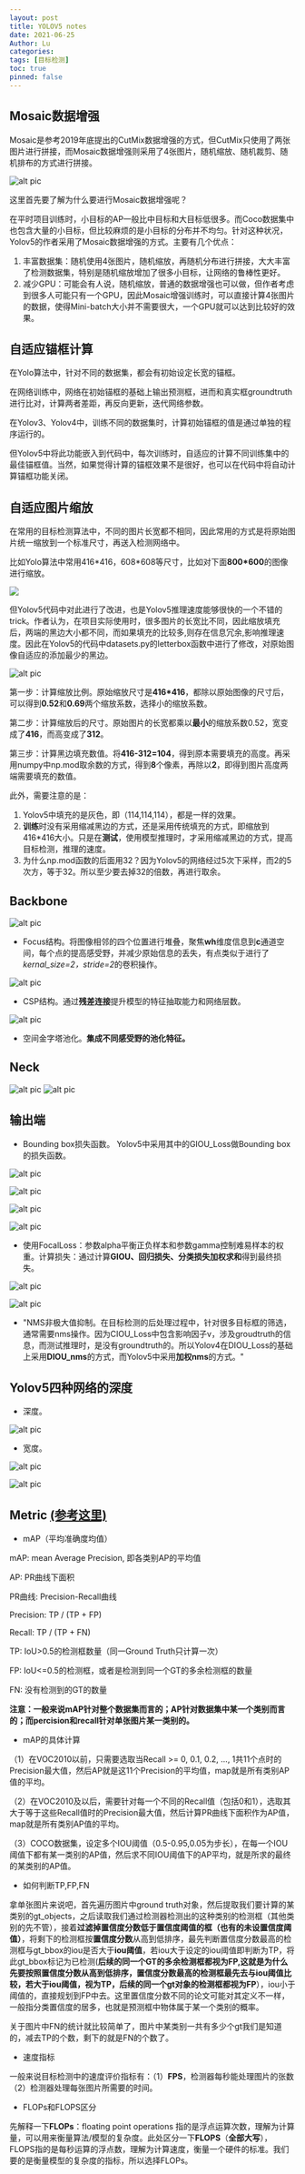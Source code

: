 ```yaml
---
layout: post
title: YOLOV5 notes
date: 2021-06-25
Author: Lu
categories: 
tags: [目标检测]
toc: true
pinned: false
--- 
```


## Mosaic数据增强
Mosaic是参考2019年底提出的CutMix数据增强的方式，但CutMix只使用了两张图片进行拼接，而Mosaic数据增强则采用了4张图片，随机缩放、随机裁剪、随机排布的方式进行拼接。

![alt pic](../images/%E5%9B%BE%E7%89%871.png)

这里首先要了解为什么要进行Mosaic数据增强呢？

在平时项目训练时，小目标的AP一般比中目标和大目标低很多。而Coco数据集中也包含大量的小目标，但比较麻烦的是小目标的分布并不均匀。针对这种状况，Yolov5的作者采用了Mosaic数据增强的方式。主要有几个优点：
1. 丰富数据集：随机使用4张图片，随机缩放，再随机分布进行拼接，大大丰富了检测数据集，特别是随机缩放增加了很多小目标，让网络的鲁棒性更好。
2. 减少GPU：可能会有人说，随机缩放，普通的数据增强也可以做，但作者考虑到很多人可能只有一个GPU，因此Mosaic增强训练时，可以直接计算4张图片的数据，使得Mini-batch大小并不需要很大，一个GPU就可以达到比较好的效果。

## 自适应锚框计算
在Yolo算法中，针对不同的数据集，都会有初始设定长宽的锚框。

在网络训练中，网络在初始锚框的基础上输出预测框，进而和真实框groundtruth进行比对，计算两者差距，再反向更新，迭代网络参数。

在Yolov3、Yolov4中，训练不同的数据集时，计算初始锚框的值是通过单独的程序运行的。

但Yolov5中将此功能嵌入到代码中，每次训练时，自适应的计算不同训练集中的最佳锚框值。当然，如果觉得计算的锚框效果不是很好，也可以在代码中将自动计算锚框功能关闭。
## 自适应图片缩放
在常用的目标检测算法中，不同的图片长宽都不相同，因此常用的方式是将原始图片统一缩放到一个标准尺寸，再送入检测网络中。

比如Yolo算法中常用416\*416，608\*608等尺寸，比如对下面**800*600**的图像进行缩放。

![](../images/%E5%9B%BE%E7%89%872.jpg)

但Yolov5代码中对此进行了改进，也是Yolov5推理速度能够很快的一个不错的trick。作者认为，在项目实际使用时，很多图片的长宽比不同，因此缩放填充后，两端的黑边大小都不同，而如果填充的比较多,则存在信息冗余,影响推理速度。因此在Yolov5的代码中datasets.py的letterbox函数中进行了修改，对原始图像自适应的添加最少的黑边。
 
 ![alt pic](../images/%E5%9B%BE%E7%89%873.jpg)
 
第一步：计算缩放比例。原始缩放尺寸是**416*416**，都除以原始图像的尺寸后，可以得到**0.52**和**0.69**两个缩放系数，选择小的缩放系数。
 
第二步：计算缩放后的尺寸。原始图片的长宽都乘以**最小**的缩放系数0.52，宽变成了**416**，而高变成了**312**。
 
第三步：计算黑边填充数值。将**416-312=104**，得到原本需要填充的高度。再采用numpy中np.mod取余数的方式，得到**8**个像素，再除以**2**，即得到图片高度两端需要填充的数值。

此外，需要注意的是：
1. Yolov5中填充的是灰色，即（114,114,114），都是一样的效果。
2. **训练**时没有采用缩减黑边的方式，还是采用传统填充的方式，即缩放到416*416大小。只是在**测试**，使用模型推理时，才采用缩减黑边的方式，提高目标检测，推理的速度。
3. 为什么np.mod函数的后面用32？因为Yolov5的网络经过5次下采样，而2的5次方，等于32。所以至少要去掉32的倍数，再进行取余。
## Backbone
![alt pic](../images/%E5%9B%BE%E7%89%874.png)
* Focus结构。将图像相邻的四个位置进行堆叠，聚焦**wh**维度信息到**c**通道空间，每个点的提高感受野，并减少原始信息的丢失，有点类似于进行了*kernal_size=2，stride=2*的卷积操作。

![alt pic](../images/%E5%9B%BE%E7%89%875.jpg)
* CSP结构。通过**残差连接**提升模型的特征抽取能力和网络层数。

![alt pic](../images/%E5%9B%BE%E7%89%876.jpg)
* 空间金字塔池化。**集成不同感受野的池化特征。**
## Neck
![alt pic](../images/%E5%9B%BE%E7%89%878.jpg)
![alt pic](../images/%E5%9B%BE%E7%89%879.jpg)
## 输出端
* Bounding box损失函数。
Yolov5中采用其中的GIOU_Loss做Bounding box的损失函数。

![alt pic](../images/%E5%9B%BE%E7%89%8710.jpg)

![alt pic](../images/%E5%9B%BE%E7%89%8711.jpg)

![alt pic](../images/%E5%9B%BE%E7%89%8712.jpg)

![alt pic](../images/%E5%9B%BE%E7%89%8713.jpg)
* 使用FocalLoss：参数alpha平衡正负样本和参数gamma控制难易样本的权重。计算损失：通过计算**GIOU、回归损失、分类损失加权求和**得到最终损失。

![alt pic](../images/%E5%9B%BE%E7%89%8714.jpg)

![alt pic](../images/%E5%9B%BE%E7%89%8715.jpg)
* "NMS非极大值抑制。在目标检测的后处理过程中，针对很多目标框的筛选，通常需要nms操作。因为CIOU_Loss中包含影响因子v，涉及groudtruth的信息，而测试推理时，是没有groundtruth的。所以Yolov4在DIOU_Loss的基础上采用**DIOU_nms**的方式，而Yolov5中采用**加权nms**的方式。"
## Yolov5四种网络的深度
* 深度。

![alt pic](../images/%E5%9B%BE%E7%89%8717.png)
* 宽度。

![alt pic](../images/%E5%9B%BE%E7%89%8718.png)

![alt pic](../images/%E5%9B%BE%E7%89%8719.jpg)
## Metric [(参考这里)](https://zhuanlan.zhihu.com/p/70306015)
* mAP（平均准确度均值）

mAP: mean Average Precision, 即各类别AP的平均值

AP: PR曲线下面积 

PR曲线: Precision-Recall曲线

Precision: TP / (TP + FP)

Recall: TP / (TP + FN)

TP: IoU>0.5的检测框数量（同一Ground Truth只计算一次）

FP: IoU<=0.5的检测框，或者是检测到同一个GT的多余检测框的数量

FN: 没有检测到的GT的数量

**注意：一般来说mAP针对整个数据集而言的；AP针对数据集中某一个类别而言的；而percision和recall针对单张图片某一类别的。**
* mAP的具体计算

（1）在VOC2010以前，只需要选取当Recall >= 0, 0.1, 0.2, ..., 1共11个点时的Precision最大值，然后AP就是这11个Precision的平均值，map就是所有类别AP值的平均。

（2）在VOC2010及以后，需要针对每一个不同的Recall值（包括0和1），选取其大于等于这些Recall值时的Precision最大值，然后计算PR曲线下面积作为AP值，map就是所有类别AP值的平均。

（3）COCO数据集，设定多个IOU阈值（0.5-0.95,0.05为步长），在每一个IOU阈值下都有某一类别的AP值，然后求不同IOU阈值下的AP平均，就是所求的最终的某类别的AP值。
*	如何判断TP,FP,FN

拿单张图片来说吧，首先遍历图片中ground truth对象，然后提取我们要计算的某类别的gt_objects，之后读取我们通过检测器检测出的这种类别的检测框（其他类别的先不管），接着**过滤掉置信度分数低于置信度阈值的框（也有的未设置信度阈值）**，将剩下的检测框按**置信度分数**从高到低排序，最先判断置信度分数最高的检测框与gt_bbox的iou是否大于**iou阈值**，若iou大于设定的iou阈值即判断为TP，将此gt_bbox标记为已检测(**后续的同一个GT的多余检测框都视为FP,这就是为什么先要按照置信度分数从高到低排序，置信度分数最高的检测框最先去与iou阈值比较，若大于iou阈值，视为TP，后续的同一个gt对象的检测框都视为FP**），iou小于阈值的，直接规划到FP中去。这里置信度分数不同的论文可能对其定义不一样，一般指分类置信度的居多，也就是预测框中物体属于某一个类别的概率。

关于图片中FN的统计就比较简单了，图片中某类别一共有多少个gt我们是知道的，减去TP的个数，剩下的就是FN的个数了。
* 速度指标

一般来说目标检测中的速度评价指标有：（1）**FPS**，检测器每秒能处理图片的张数（2）检测器处理每张图片所需要的时间。
*	FLOPs和FLOPS区分

先解释一下**FLOPs**：floating point operations 指的是浮点运算次数，理解为计算量，可以用来衡量算法/模型的复杂度。此处区分一下**FLOPS**（**全部大写**），FLOPS指的是每秒运算的浮点数，理解为计算速度，衡量一个硬件的标准。我们要的是衡量模型的复杂度的指标，所以选择FLOPs。
